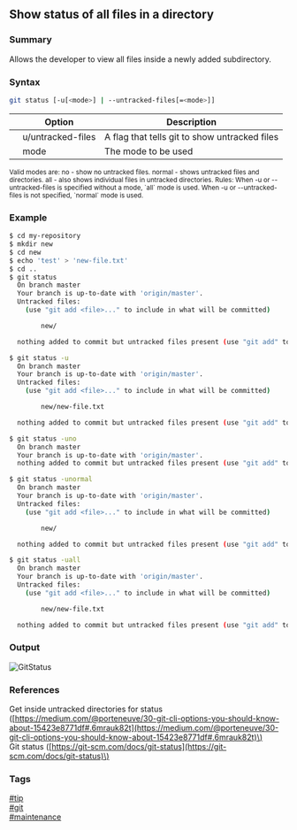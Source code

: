 ## Show status of all files in a directory

### Summary
Allows the developer to view all files inside a newly added subdirectory.

### Syntax
```bash
git status [-u[<mode>] | --untracked-files[=<mode>]]
```

|       | Option            | Description                                   |
| :---: | ----------------- | --------------------------------------------- |
|       | u/untracked-files | A flag that tells git to show untracked files |
|       | mode              | The mode to be used                           |

<sub>
Valid modes are:  
no - show no untracked files.  
normal - shows untracked files and directories.  
all - also shows individual files in untracked directories.  
</sub>

<sub>
Rules:  
When -u or --untracked-files is specified without a mode, `all` mode is used.  
When -u or --untracked-files is not specified, `normal` mode is used. 
</sub>

### Example
```bash
$ cd my-repository
$ mkdir new
$ cd new
$ echo 'test' > 'new-file.txt'
$ cd ..
$ git status
  On branch master
  Your branch is up-to-date with 'origin/master'.
  Untracked files:
    (use "git add <file>..." to include in what will be committed)

        new/

  nothing added to commit but untracked files present (use "git add" to track)

$ git status -u
  On branch master
  Your branch is up-to-date with 'origin/master'.
  Untracked files:
    (use "git add <file>..." to include in what will be committed)

        new/new-file.txt

  nothing added to commit but untracked files present (use "git add" to track)

$ git status -uno
  On branch master
  Your branch is up-to-date with 'origin/master'.
  nothing added to commit but untracked files present (use "git add" to track)

$ git status -unormal
  On branch master
  Your branch is up-to-date with 'origin/master'.
  Untracked files:
    (use "git add <file>..." to include in what will be committed)

        new/

  nothing added to commit but untracked files present (use "git add" to track)

$ git status -uall
  On branch master
  Your branch is up-to-date with 'origin/master'.
  Untracked files:
    (use "git add <file>..." to include in what will be committed)

        new/new-file.txt

  nothing added to commit but untracked files present (use "git add" to track)
```

### Output
![GitStatus]()

### References
Get inside untracked directories for status \([https://medium.com/@porteneuve/30-git-cli-options-you-should-know-about-15423e8771df#.6mrauk82t](https://medium.com/@porteneuve/30-git-cli-options-you-should-know-about-15423e8771df#.6mrauk82t)\)    
Git status \([https://git-scm.com/docs/git-status](https://git-scm.com/docs/git-status)\)  

### Tags
[#tip](../../tips.md)  
[#git](../git.md)  
[#maintenance](maintenance.md)  
